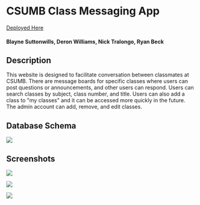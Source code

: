 CSUMB Class Messaging App
====

[Deployed Here](https://cst336-final-proj.herokuapp.com/)


#### Blayne Suttonwills, Deron Williams, Nick Tralongo, Ryan Beck

## Description
This website is designed to facilitate conversation between classmates at CSUMB. There are message boards for specific classes where users can post questions or announcements, and other users can respond. Users can search classes by subject, class number, and title. Users can also add a class to "my classes" and it can be accessed more quickly in the future. The admin account can add, remove, and edit classes.

## Database Schema
![](https://i.imgur.com/uyi3LCa.png)


## Screenshots
![](https://i.imgur.com/VFyzlBl.jpg)

![](https://i.imgur.com/nHrXPqX.png)

![](https://i.imgur.com/a1C9284.png)



